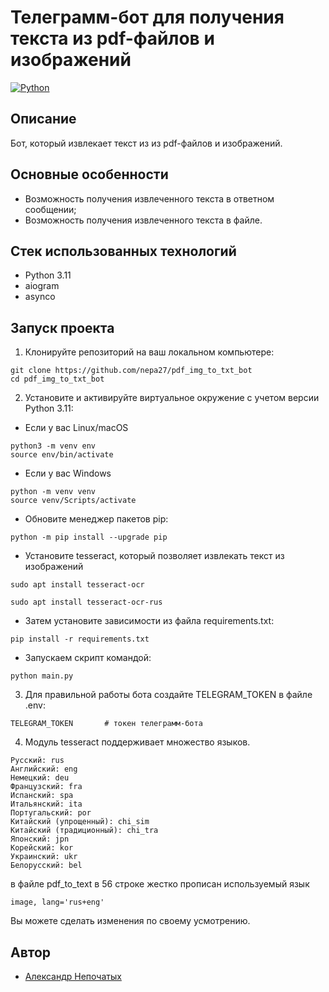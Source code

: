 # Телеграмм-бот для получения текста из pdf-файлов и изображений
[![Python](https://img.shields.io/badge/-Python-464646?style=flat-square&logo=Python)](https://www.python.org/)
## Описание
Бот, который извлекает текст из из pdf-файлов и изображений.
## Основные особенности
- Возможность получения извлеченного текста в ответном сообщении;
- Возможность получения извлеченного текста в файле.
## Стек использованных технологий
+ Python 3.11
+ aiogram
+ asynco

## Запуск проекта
1. Клонируйте репозиторий на ваш локальном компьютере:

```
git clone https://github.com/nepa27/pdf_img_to_txt_bot
cd pdf_img_to_txt_bot
```
   
2. Установите и активируйте виртуальное окружение c учетом версии Python 3.11:
* Если у вас Linux/macOS

```
python3 -m venv env
source env/bin/activate
```

* Если у вас Windows

```
python -m venv venv
source venv/Scripts/activate
```

+ Обновите менеджер пакетов pip:

```
python -m pip install --upgrade pip
```
+ Установите tesseract, который позволяет извлекать текст из изображений
```
sudo apt install tesseract-ocr

sudo apt install tesseract-ocr-rus
```
+ Затем установите зависимости из файла requirements.txt:

```
pip install -r requirements.txt
```

+ Запускаем скрипт командой:

```
python main.py
```
3. Для правильной работы бота создайте TELEGRAM_TOKEN в файле .env:

```
TELEGRAM_TOKEN       # токен телеграмм-бота
```
4. Модуль tesseract поддерживает множество языков.
```
Русский: rus
Английский: eng
Немецкий: deu
Французский: fra
Испанский: spa
Итальянский: ita
Португальский: por
Китайский (упрощенный): chi_sim
Китайский (традиционный): chi_tra
Японский: jpn
Корейский: kor
Украинский: ukr
Белорусский: bel
```
   в файле pdf_to_text в 56 строке жестко прописан используемый язык
```
image, lang='rus+eng'
```
   Вы можете сделать изменения по своему усмотрению. 

## Автор
+ [Александр Непочатых](https://github.com/nepa27)

